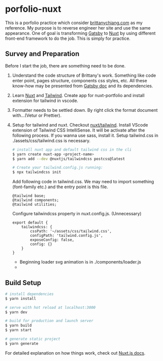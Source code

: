 # porfolio-nuxt

This is a porfolio practice which consider [brittanychiang.com](https://brittanychiang.com) as my reference. My purpose is to reverse engineer her site and use the same appearance. One of goal is transforming [Gatsby](https://www.gatsbyjs.org/docs/) to [Nuxt](https://nuxtjs.org/) by using different front-end framework to do the job. This is simply for practice.

## Survey and Preparation

Before I start the job, there are something need to be done.

1. Understand the code structure of Brittany's work. Something like code enter point, pages structure, components css styles, etc. All these know-how may be presented from [Gatsby doc](https://www.gatsbyjs.org/docs/) and its dependencies.

2. Learn [Nuxt](https://nuxtjs.org/) and [Tailwind](https://tailwindcss.com/). Create app for nuxt-portfolio and install extension for tailwind in vscode.

3. Formatter needs to be settled down. By right click the format document with...(Vetur or Prettier).

4. Setup for tailwind and nuxt. Checkout [nuxt/tailwind](https://tailwindcss.nuxtjs.org/). Install VScode extension of Tailwind CSS IntelliSense. It will be activate after the following process. If you wanna use sass, install it. Setup tailwind.css in ./assets/css/tailwind.css is necessary.

    ```bash
    # install nuxt app and default tailwind css in the cli
    $ yarn create nuxt-app <project-name>
    $ yarn add --dev @nuxtjs/tailwindcss postcss@latest

    # Create your tailwind.config.js running:
    $ npx tailwindcss init
    ```

    Add following code in tailwind.css. We may need to import something (font-family etc.) and the entry point is this file.

    ```
    @tailwind base;
    @tailwind components;
    @tailwind utilities;
    ```

    Configure tailwindcss property in nuxt.config.js. (Unnecessary)

    ```
    export default {
        tailwindcss: {
            cssPath: '~/assets/css/tailwind.css',
            configPath: 'tailwind.config.js',
            exposeConfig: false,
            config: {}
        }
    }
    ```

    - Beginning loader svg animation is in ./components/loader.js
    -

## Build Setup

```bash
# install dependencies
$ yarn install

# serve with hot reload at localhost:3000
$ yarn dev

# build for production and launch server
$ yarn build
$ yarn start

# generate static project
$ yarn generate
```

For detailed explanation on how things work, check out [Nuxt.js docs](https://nuxtjs.org).
